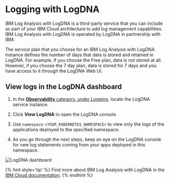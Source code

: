 # Logging with LogDNA

IBM Log Analysis with LogDNA is a third-party service that you can include as part of your IBM Cloud architecture to add log management capabilities. IBM Log Analysis with LogDNA is operated by LogDNA in partnership with IBM.

The service plan that you choose for an IBM Log Analysis with LogDNA instance defines the number of days that data is stored and retained in LogDNA. For example, if you choose the Free plan, data is not stored at all. However, if you choose the 7 day plan, data is stored for 7 days and you have access to it through the LogDNA Web UI.

## View logs in the LogDNA dashboard

1. In the [**Observability** category, under Logging](https://cloud.ibm.com/observe/logging), locate the LogDNA service instance.

1. Click **View LogDNA** to open the LogDNA console

1. Use `namespace:<YOUR_KUBERNETES_NAMESPACE>` to view only the logs of the applications deployed to the specified namespace.

1. As you go through the next steps, keep an eye on the LogDNA console for new log statements coming from your apps deployed in this namespace.

![LogDNA dashboard](./images/observability-logging-logdna.png)

{% hint style='tip' %}
Find more about IBM Log Analysis with LogDNA in the [IBM Cloud documentation](https://cloud.ibm.com/docs/services/Log-Analysis-with-LogDNA/index.html#getting-started).
{% endhint %}